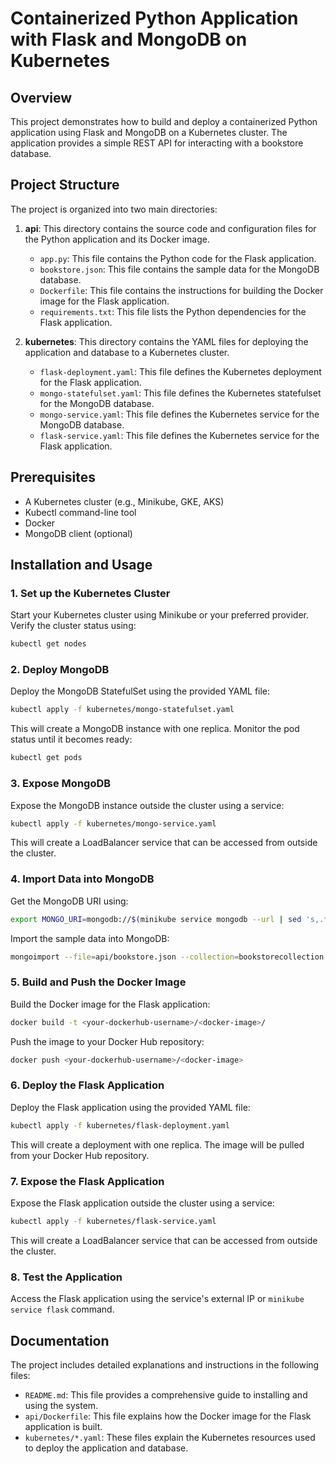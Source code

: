 # Containerized Python Application with Flask and MongoDB on Kubernetes

## Overview

This project demonstrates how to build and deploy a containerized Python application using Flask and MongoDB on a Kubernetes cluster. The application provides a simple REST API for interacting with a bookstore database.

## Project Structure

The project is organized into two main directories:

1.  **api**: This directory contains the source code and configuration files for the Python application and its Docker image.
    *   `app.py`: This file contains the Python code for the Flask application.
    *   `bookstore.json`: This file contains the sample data for the MongoDB database.
    *   `Dockerfile`: This file contains the instructions for building the Docker image for the Flask application.
    *   `requirements.txt`: This file lists the Python dependencies for the Flask application.

2.  **kubernetes**: This directory contains the YAML files for deploying the application and database to a Kubernetes cluster.
    *   `flask-deployment.yaml`: This file defines the Kubernetes deployment for the Flask application.
    *   `mongo-statefulset.yaml`: This file defines the Kubernetes statefulset for the MongoDB database.
    *   `mongo-service.yaml`: This file defines the Kubernetes service for the MongoDB database.
    *   `flask-service.yaml`: This file defines the Kubernetes service for the Flask application.

## Prerequisites

*   A Kubernetes cluster (e.g., Minikube, GKE, AKS)
*   Kubectl command-line tool
*   Docker
*   MongoDB client (optional)

## Installation and Usage

### 1. Set up the Kubernetes Cluster

Start your Kubernetes cluster using Minikube or your preferred provider. Verify the cluster status using:

```bash
kubectl get nodes
```

### 2. Deploy MongoDB

Deploy the MongoDB StatefulSet using the provided YAML file:

```bash
kubectl apply -f kubernetes/mongo-statefulset.yaml
```

This will create a MongoDB instance with one replica. Monitor the pod status until it becomes ready:

```bash
kubectl get pods
```

### 3. Expose MongoDB

Expose the MongoDB instance outside the cluster using a service:

```bash
kubectl apply -f kubernetes/mongo-service.yaml
```

This will create a LoadBalancer service that can be accessed from outside the cluster.

### 4. Import Data into MongoDB

Get the MongoDB URI using:

```bash
export MONGO_URI=mongodb://$(minikube service mongodb --url | sed 's,.*/,,')
```

Import the sample data into MongoDB:

```bash
mongoimport --file=api/bookstore.json --collection=bookstorecollection --uri=$MONGO_URI --jsonArray --db=bookstoredatabase
```

### 5. Build and Push the Docker Image

Build the Docker image for the Flask application:

```bash
docker build -t <your-dockerhub-username>/<docker-image>/
```

Push the image to your Docker Hub repository:

```bash
docker push <your-dockerhub-username>/<docker-image>
```

### 6. Deploy the Flask Application

Deploy the Flask application using the provided YAML file:

```bash
kubectl apply -f kubernetes/flask-deployment.yaml
```

This will create a deployment with one replica. The image will be pulled from your Docker Hub repository.

### 7. Expose the Flask Application

Expose the Flask application outside the cluster using a service:

```bash
kubectl apply -f kubernetes/flask-service.yaml
```

This will create a LoadBalancer service that can be accessed from outside the cluster.

### 8. Test the Application

Access the Flask application using the service's external IP or `minikube service flask` command.

## Documentation

The project includes detailed explanations and instructions in the following files:

*   `README.md`: This file provides a comprehensive guide to installing and using the system.
*   `api/Dockerfile`: This file explains how the Docker image for the Flask application is built.
*   `kubernetes/*.yaml`: These files explain the Kubernetes resources used to deploy the application and database.
